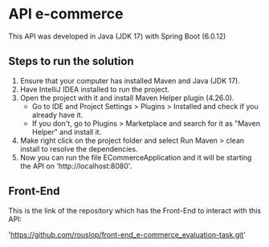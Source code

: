 # API e-commerce

This API was developed in Java (JDK 17) with Spring Boot (6.0.12)

## Steps to run the solution

1. Ensure that your computer has installed Maven and Java (JDK 17).
2. Have IntelliJ IDEA installed to run the project.
3. Open the project with it and install Maven Helper plugin (4.26.0).
   - Go to IDE and Project Settings > Plugins > Installed and check if you already have it.
   - If you don't, go to Plugins > Marketplace and search for it as "Maven Helper" and install it.
5. Make right click on the project folder and select Run Maven > clean install to resolve the dependencies.
6. Now you can run the file ECommerceApplication and it will be starting the API on 'http://localhost:8080'.

## Front-End

This is the link of the repository which has the Front-End to interact with this API:

'https://github.com/rouslop/front-end_e-commerce_evaluation-task.git'
